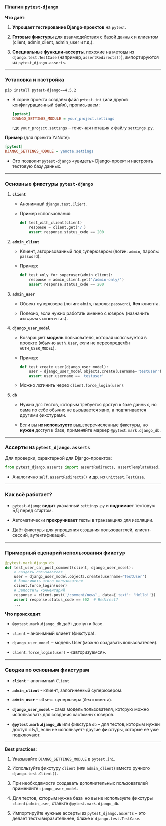 ### Плагин `pytest-django`

**Что даёт**:

1. **Упрощает тестирование Django-проектов** на `pytest`.
    
2. **Готовые фикстуры** для взаимодействия с базой данных и клиентом (client, admin_client, admin_user и т.д.).
    
3. **Специальные функции-ассерты**, похожие на методы из `django.test.TestCase` (например, `assertRedirects()`), импортируются из `pytest_django.asserts`.
    

---

### Установка и настройка

```bash
pip install pytest-django==4.5.2
```

- В корне проекта создаём файл `pytest.ini` (или другой конфигурационный файл), прописываем:
    
    ```ini
    [pytest]
    DJANGO_SETTINGS_MODULE = your_project.settings
    ```
    
    где `your_project.settings` – точечная нотация к файлу `settings.py`.
    

**Пример** (для проекта YaNote):

```ini
[pytest]
DJANGO_SETTINGS_MODULE = yanote.settings
```

- Это позволит `pytest-django` «увидеть» Django-проект и настроить тестовую базу данных.
    

---

### Основные фикстуры `pytest-django`

1. **`client`**
    
    - Анонимный `django.test.Client`.
        
    - Пример использования:
        
        ```python
        def test_with_client(client):
            response = client.get('/')
            assert response.status_code == 200
        ```
        
2. **`admin_client`**
    
    - Клиент, авторизованный под суперюзером (логин: `admin`, пароль: `password`).
        
    - Пример:
        
        ```python
        def test_only_for_superuser(admin_client):
            response = admin_client.get('/admin-only/')
            assert response.status_code == 200
        ```
        
3. **`admin_user`**
    
    - Объект суперюзера (логин: `admin`, пароль: `password`), **без** клиента.
        
    - Полезно, если нужно работать именно с юзером (назначить автором статьи и т.п.).
        
4. **`django_user_model`**
    
    - Возвращает **модель** пользователя, которая используется в проекте (обычно `auth.User`, если не переопределён `AUTH_USER_MODEL`).
        
    - Пример:
        
        ```python
        def test_create_user(django_user_model):
            user = django_user_model.objects.create(username='testuser')
            assert user.username == 'testuser'
        ```
        
    - Можно логинить через `client.force_login(user)`.
        
5. **`db`**
    
    - Нужна для тестов, которым требуется доступ к базе данных, но сама по себе обычно не вызывается явно, а подтягивается другими фикстурами.
        
    - Если вы **не используете** вышеперечисленные фикстуры, но **нужен** доступ к базе, применяйте маркер `@pytest.mark.django_db`.
        

---

### Ассерты из `pytest_django.asserts`

Для проверки, характерной для Django-проектов:

```python
from pytest_django.asserts import assertRedirects, assertTemplateUsed, ...
```

- Аналогично `self.assertRedirects()` и др. из `unittest.TestCase`.
    

---

### Как всё работает?

- `pytest-django` **видит** указанный `settings.py` и **поднимает** тестовую БД перед стартом.
    
- Автоматически **прокручивает** тесты в транзакциях для изоляции.
    
- Даёт фикстуры для упрощения создания пользователей, клиент-сессий, аутентификаций.
    

---

### Примерный сценарий использования фикстур

```python
@pytest.mark.django_db
def test_user_can_post_comment(client, django_user_model):
    # Создать пользователя
    user = django_user_model.objects.create(username='TestUser')
    # Залогинить этого пользователя
    client.force_login(user)
    # Запостить комментарий
    response = client.post('/comment/new/', data={'text': 'Hello!'})
    assert response.status_code == 302  # Redirect?
    ...
```

**Что происходит**:

- `@pytest.mark.django_db` даёт доступ к базе.
    
- `client` – анонимный клиент (фикстура).
    
- `django_user_model` – модель User (можно создавать пользователей).
    
- `client.force_login(user)` – «авторизуемся».
    

---

### Сводка по основным фикстурам

- **`client`** – анонимный `Client`.
    
- **`admin_client`** – клиент, залогиненный суперюзером.
    
- **`admin_user`** – объект суперюзера (без клиента).
    
- **`django_user_model`** – сама модель пользователя, которую можно использовать для создания кастомных юзеров.
    
- **`@pytest.mark.django_db`** или фикстура `db` – для тестов, которым нужен доступ к БД, если не используете другие фикстуры, которые её уже подключают.
    

---

**Best practices**:

1. Указывайте `DJANGO_SETTINGS_MODULE` в `pytest.ini`.
    
2. Используйте фикстуру `client` (или `admin_client`) вместо ручного `django.test.Client()`.
    
3. При необходимости создавать дополнительных пользователей применяйте `django_user_model`.
    
4. Для тестов, которым нужна база, но вы не используете фикстуры `client`/`admin_user`, ставьте `@pytest.mark.django_db`.
    
5. Импортируйте нужные ассерты из `pytest_django.asserts` – это делает тесты выразительнее, ближе к `django.test.TestCase`.
    
